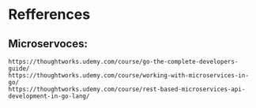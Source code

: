 # Refferences

## Microservoces:

	https://thoughtworks.udemy.com/course/go-the-complete-developers-guide/
	https://thoughtworks.udemy.com/course/working-with-microservices-in-go/
	https://thoughtworks.udemy.com/course/rest-based-microservices-api-development-in-go-lang/
